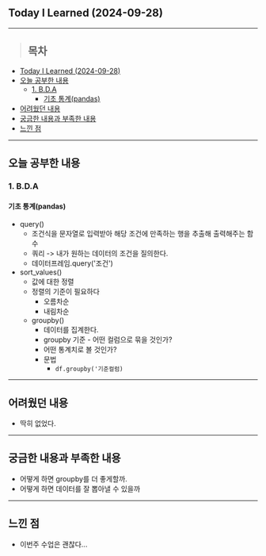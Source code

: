 ## Today I Learned (2024-09-28)
---
> ## 목차
- [Today I Learned (2024-09-28)](#today-i-learned-2024-09-28)
- [오늘 공부한 내용](#오늘-공부한-내용)
  - [1. B.D.A](#1-bda)
    - [기초 통계(pandas)](#기초-통계pandas)
- [어려웠던 내용](#어려웠던-내용)
- [궁금한 내용과 부족한 내용](#궁금한-내용과-부족한-내용)
- [느낀 점](#느낀-점)
---

## 오늘 공부한 내용
### 1. B.D.A
#### 기초 통계(pandas)
- query()
  - 조건식을 문자열로 입력받아 해당 조건에 만족하는 행을 추출해 출력해주는 함수
  - 쿼리 -> 내가 원하는 데이터의 조건을 질의한다.
  - 데이터프레임.query('조건')
- sort_values()
  - 값에 대한 정렬
  - 정렬의 기준이 필요하다
    - 오름차순
    - 내림차순
  - groupby()
    - 데이터를 집계한다.
    - groupby 기준 - 어떤 컬럼으로 묶을 것인가?
    - 어떤 통계치로 볼 것인가?
    - 문법
      - `df.groupby('기준컬럼)`
---
## 어려웠던 내용
- 딱히 없었다.
---
## 궁금한 내용과 부족한 내용
- 어떻게 하면 groupby를 더 좋게할까.
- 어떻게 하면 데이터를 잘 뽑아낼 수 있을까
---
## 느낀 점
- 이번주 수업은 괜찮다...

<!-- <img src="이미지 주소" width="100%" height="100%"/> -->
